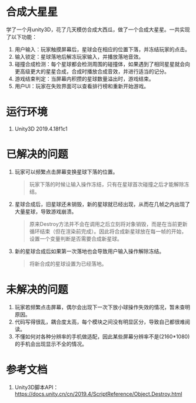 # 合成大星星
学了一个月unity3D，花了几天模仿合成大西瓜，做了一个合成大星星。一共实现了以下功能：

1. 用户输入：玩家触摸屏幕后，星球会在相应的位置下落，并冻结玩家的点击。
2. 输入锁定：星球落地后解冻玩家输入，并播放落地音效。
3. 碰撞合成检测：每个星球都会检测周围的碰撞体，如果遇到了相同星星就会向更高级更大的星星合成，合成时播放合成音效，并进行适当的记分。
4. 游戏结束判定：当屏幕内积攒的星球数量溢出时，游戏结束。
5. 用户UI：玩家在失败界面可以查看排行榜和重新开始游戏。

# 运行环境

1. Unity3D 2019.4.18f1c1

# 已解决的问题

1. 玩家可以频繁点击屏幕变换星球下落的位置。

   > 玩家下落的时候让输入操作冻结，只有在星球首次碰撞之后才能解除冻结。

2. 星球合成后，旧星球还未销毁，新的星球就已经出现，从而在几帧之内出现了大量星球，导致游戏崩溃。

   > 原来Destroy方法并不会在调用之后立刻将对象销毁，而是在当前更新循环结束（但在渲染前完成）。因此将合成新星球放在每一帧的开始，设置一个变量判断是否需要合成新星球。

3. 新的星球合成后如果第一次落地也会导致用户输入操作解除冻结。

   > 将新合成的星球设置为已经落地。

# 未解决的问题

1. 玩家若频繁点击屏幕，偶尔会出现下一次下放小球操作失效的情况，暂未查明原因。
2. 代码写得很乱，耦合度太高，每个模块之间没有明显区分，导致自己都很难阅读。
3. 不懂如何对各种分辨率的手机做适配，因此某些屏幕分辨率不是(2160*1080)的手机会出现显示不全的情况。

# 参考文档

1. Unity3D脚本API：https://docs.unity.cn/cn/2019.4/ScriptReference/Object.Destroy.html